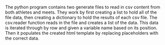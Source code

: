 The python program contains two generate files to read in csv content from both athletes and meets.
They work by first creating a list to hold all of the file data, then 
creating a dictionary to hold the results of each csv file. 
The csv.reader function reads in the file and creates a list of the data. 
This data is iterated through by row and given a variable name based on its position. Then it populates
the created html template by replacing placeholders with the correct data.
